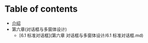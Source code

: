 # Table of contents

* [介绍](README.md)
* 第六章(对话框与多窗体设计)
  * [6.1 标准对话框](第六章 对话框与多窗体设计/6.1 标准对话框.md)

